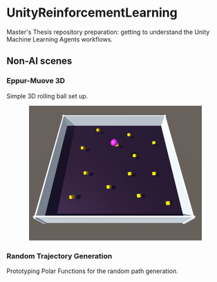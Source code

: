 # UnityReinforcementLearning
Master's Thesis repository preparation: getting to understand the Unity Machine Learning Agents workflows.

## Non-AI scenes 

### Eppur-Muove 3D
Simple 3D rolling ball set up. 

<div align = "center">
  <img  src = "figures/eppur_move_3D.png" width = "400" >
</div>
 
### Random Trajectory Generation
Prototyping Polar Functions for the random path generation. 

